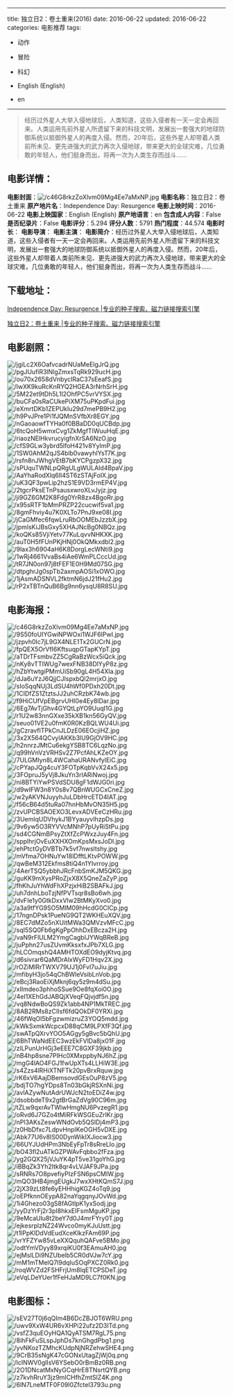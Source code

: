 
---
title: 独立日2：卷土重来(2016)
date: 2016-06-22
updated: 2016-06-22
categories: 电影推荐
tags:
- 动作
- 冒险
- 科幻

- English (English)
- en
---


> 经历过外星人大举入侵地球后，人类知道，这些入侵者有一天一定会再回来。人类运用先前外星人所遗留下来的科技文明，发展出一套强大的地球防御系统以抵御外星人的再度入侵。然而，20年后，这些外星人却带着人类前所未见、更先进强大的武力再次入侵地球，带来更大的全球灾难，几位勇敢的年轻人，他们挺身而出，将再一次为人类生存而战斗……

## **电影详情**：

**电影封面**：<img src="https://image.tmdb.org/t/p/w200/c46G8rkzZoXlvm09Mg4Ee7aMxNP.jpg" alt="/c46G8rkzZoXlvm09Mg4Ee7aMxNP.jpg" title="/c46G8rkzZoXlvm09Mg4Ee7aMxNP.jpg">
**电影名称**：独立日2：卷土重来
**原产地片名**：Independence Day: Resurgence
**电影上映时间**：2016-06-22
**电影上映国家**：English (English)
**原产地语言**：en
**包含成人内容**：False
**是否纪录片**：False
**电影评分**：5.294
**评分人数**：5791
**热门程度**：44.574
**电影时长**：
**电影导演**：
**电影主演**：
**电影简介**：经历过外星人大举入侵地球后，人类知道，这些入侵者有一天一定会再回来。人类运用先前外星人所遗留下来的科技文明，发展出一套强大的地球防御系统以抵御外星人的再度入侵。然而，20年后，这些外星人却带着人类前所未见、更先进强大的武力再次入侵地球，带来更大的全球灾难，几位勇敢的年轻人，他们挺身而出，将再一次为人类生存而战斗……

## **下载地址**：
[Independence Day: Resurgence |专业的种子搜索、磁力链接搜索引擎](https://movie.amd794.com:2083/?search=Independence%20Day%3A%20Resurgence&ordering=&mode=match_phrase&page_size=10&page=1)

[独立日2：卷土重来 |专业的种子搜索、磁力链接搜索引擎](https://movie.amd794.com:2083/?search=%E7%8B%AC%E7%AB%8B%E6%97%A52%EF%BC%9A%E5%8D%B7%E5%9C%9F%E9%87%8D%E6%9D%A5&ordering=&mode=match_phrase&page_size=10&page=1)
 

## **电影剧照**：
<img src="https://image.tmdb.org/t/p/original/jgiLc2X6OafvcadrNUaMeElgJrQ.jpg" alt="/jgiLc2X6OafvcadrNUaMeElgJrQ.jpg" title="/jgiLc2X6OafvcadrNUaMeElgJrQ.jpg"><img src="https://image.tmdb.org/t/p/original/pgJUufiR3lNlgZmxsTqRk929ucH.jpg" alt="/pgJUufiR3lNlgZmxsTqRk929ucH.jpg" title="/pgJUufiR3lNlgZmxsTqRk929ucH.jpg"><img src="https://image.tmdb.org/t/p/original/ou70x2658dVnbycIRaC37sEeafS.jpg" alt="/ou70x2658dVnbycIRaC37sEeafS.jpg" title="/ou70x2658dVnbycIRaC37sEeafS.jpg"><img src="https://image.tmdb.org/t/p/original/lwXK9kuRcKnRYQ2HGEA3rNrhSrH.jpg" alt="/lwXK9kuRcKnRYQ2HGEA3rNrhSrH.jpg" title="/lwXK9kuRcKnRYQ2HGEA3rNrhSrH.jpg"><img src="https://image.tmdb.org/t/p/original/5M22et9tDh5L1l2OhfPC5vrVYSX.jpg" alt="/5M22et9tDh5L1l2OhfPC5vrVYSX.jpg" title="/5M22et9tDh5L1l2OhfPC5vrVYSX.jpg"><img src="https://image.tmdb.org/t/p/original/buCFa0sRaCUkePiXM75uPKpdFui.jpg" alt="/buCFa0sRaCUkePiXM75uPKpdFui.jpg" title="/buCFa0sRaCUkePiXM75uPKpdFui.jpg"><img src="https://image.tmdb.org/t/p/original/eXmrtDKb1ZEPUkIu29d7mePB9H2.jpg" alt="/eXmrtDKb1ZEPUkIu29d7mePB9H2.jpg" title="/eXmrtDKb1ZEPUkIu29d7mePB9H2.jpg"><img src="https://image.tmdb.org/t/p/original/h9PvJPre1Pi1fJQMnSVfbXr8EGY.jpg" alt="/h9PvJPre1Pi1fJQMnSVfbXr8EGY.jpg" title="/h9PvJPre1Pi1fJQMnSVfbXr8EGY.jpg"><img src="https://image.tmdb.org/t/p/original/nGaoaowfTYHa0f0BBaDD0qUCBdp.jpg" alt="/nGaoaowfTYHa0f0BBaDD0qUCBdp.jpg" title="/nGaoaowfTYHa0f0BBaDD0qUCBdp.jpg"><img src="https://image.tmdb.org/t/p/original/6tcQoH5wmxCvg1ZkMgfTIWuuHqE.jpg" alt="/6tcQoH5wmxCvg1ZkMgfTIWuuHqE.jpg" title="/6tcQoH5wmxCvg1ZkMgfTIWuuHqE.jpg"><img src="https://image.tmdb.org/t/p/original/riaozNElHkvrucyigfnXrSA6NzO.jpg" alt="/riaozNElHkvrucyigfnXrSA6NzO.jpg" title="/riaozNElHkvrucyigfnXrSA6NzO.jpg"><img src="https://image.tmdb.org/t/p/original/cfS9GLw3ybrd5lfoH421v8YylmP.jpg" alt="/cfS9GLw3ybrd5lfoH421v8YylmP.jpg" title="/cfS9GLw3ybrd5lfoH421v8YylmP.jpg"><img src="https://image.tmdb.org/t/p/original/1SW0AhM2qJS4blb0vawyhIYsT7K.jpg" alt="/1SW0AhM2qJS4blb0vawyhIYsT7K.jpg" title="/1SW0AhM2qJS4blb0vawyhIYsT7K.jpg"><img src="https://image.tmdb.org/t/p/original/rsfn8nJWhgVEtB7bKYCPgzpX32.jpg" alt="/rsfn8nJWhgVEtB7bKYCPgzpX32.jpg" title="/rsfn8nJWhgVEtB7bKYCPgzpX32.jpg"><img src="https://image.tmdb.org/t/p/original/sPUquTWNLpQRgULgWULAId4BpaV.jpg" alt="/sPUquTWNLpQRgULgWULAId4BpaV.jpg" title="/sPUquTWNLpQRgULgWULAId4BpaV.jpg"><img src="https://image.tmdb.org/t/p/original/AaYhaRodXlq6Il4ST6zSTAjFoIX.jpg" alt="/AaYhaRodXlq6Il4ST6zSTAjFoIX.jpg" title="/AaYhaRodXlq6Il4ST6zSTAjFoIX.jpg"><img src="https://image.tmdb.org/t/p/original/uK3QF3pwLip2hzS1E9VD3rmEP4V.jpg" alt="/uK3QF3pwLip2hzS1E9VD3rmEP4V.jpg" title="/uK3QF3pwLip2hzS1E9VD3rmEP4V.jpg"><img src="https://image.tmdb.org/t/p/original/2tgcrPksETnPsausxwroXLvJyjz.jpg" alt="/2tgcrPksETnPsausxwroXLvJyjz.jpg" title="/2tgcrPksETnPsausxwroXLvJyjz.jpg"><img src="https://image.tmdb.org/t/p/original/ji9GZ6GM2K8Fdg0YrR8zx4BgoRr.jpg" alt="/ji9GZ6GM2K8Fdg0YrR8zx4BgoRr.jpg" title="/ji9GZ6GM2K8Fdg0YrR8zx4BgoRr.jpg"><img src="https://image.tmdb.org/t/p/original/x95sRTF1bMmPRZP22cucwif5va1.jpg" alt="/x95sRTF1bMmPRZP22cucwif5va1.jpg" title="/x95sRTF1bMmPRZP22cucwif5va1.jpg"><img src="https://image.tmdb.org/t/p/original/8gmFhviy4u7K0XLTo7PnJ9xe08I.jpg" alt="/8gmFhviy4u7K0XLTo7PnJ9xe08I.jpg" title="/8gmFhviy4u7K0XLTo7PnJ9xe08I.jpg"><img src="https://image.tmdb.org/t/p/original/jCaGMfec6fqwLruRbOOMEbJzzbX.jpg" alt="/jCaGMfec6fqwLruRbOOMEbJzzbX.jpg" title="/jCaGMfec6fqwLruRbOOMEbJzzbX.jpg"><img src="https://image.tmdb.org/t/p/original/jpmlsKiJBsGxy5XHAJNcBg0NBQz.jpg" alt="/jpmlsKiJBsGxy5XHAJNcBg0NBQz.jpg" title="/jpmlsKiJBsGxy5XHAJNcBg0NBQz.jpg"><img src="https://image.tmdb.org/t/p/original/koQKs85VjiYetv77KuLqvvNHKXK.jpg" alt="/koQKs85VjiYetv77KuLqvvNHKXK.jpg" title="/koQKs85VjiYetv77KuLqvvNHKXK.jpg"><img src="https://image.tmdb.org/t/p/original/auT0H5fFUnPKjHNj0OkQMkxdbl2.jpg" alt="/auT0H5fFUnPKjHNj0OkQMkxdbl2.jpg" title="/auT0H5fFUnPKjHNj0OkQMkxdbl2.jpg"><img src="https://image.tmdb.org/t/p/original/9lax3h6904aH6K8DorgLecWNti9.jpg" alt="/9lax3h6904aH6K8DorgLecWNti9.jpg" title="/9lax3h6904aH6K8DorgLecWNti9.jpg"><img src="https://image.tmdb.org/t/p/original/1wRj4661VvaBs4iAe6WmPLCccUd.jpg" alt="/1wRj4661VvaBs4iAe6WmPLCccUd.jpg" title="/1wRj4661VvaBs4iAe6WmPLCccUd.jpg"><img src="https://image.tmdb.org/t/p/original/tR7JN0on97j8tFEF1E0H9Md07SG.jpg" alt="/tR7JN0on97j8tFEF1E0H9Md07SG.jpg" title="/tR7JN0on97j8tFEF1E0H9Md07SG.jpg"><img src="https://image.tmdb.org/t/p/original/dtpghrJg0spTb2axmpAOSi1xOWO.jpg" alt="/dtpghrJg0spTb2axmpAOSi1xOWO.jpg" title="/dtpghrJg0spTb2axmpAOSi1xOWO.jpg"><img src="https://image.tmdb.org/t/p/original/1jAsmADSNVL2fktmN6jdJ21fHu2.jpg" alt="/1jAsmADSNVL2fktmN6jdJ21fHu2.jpg" title="/1jAsmADSNVL2fktmN6jdJ21fHu2.jpg"><img src="https://image.tmdb.org/t/p/original/rP2xTBTnQuB6Bg9nn6ysqU8R8SU.jpg" alt="/rP2xTBTnQuB6Bg9nn6ysqU8R8SU.jpg" title="/rP2xTBTnQuB6Bg9nn6ysqU8R8SU.jpg">

## **电影海报**：
<img src="https://image.tmdb.org/t/p/original/c46G8rkzZoXlvm09Mg4Ee7aMxNP.jpg" alt="/c46G8rkzZoXlvm09Mg4Ee7aMxNP.jpg" title="/c46G8rkzZoXlvm09Mg4Ee7aMxNP.jpg"><img src="https://image.tmdb.org/t/p/original/9S50foUIYGwiNPWOxi1WJF6IPwI.jpg" alt="/9S50foUIYGwiNPWOxi1WJF6IPwI.jpg" title="/9S50foUIYGwiNPWOxi1WJF6IPwI.jpg"><img src="https://image.tmdb.org/t/p/original/jzpvh0Ic7jL9GX4NLE1Tx2GUCrN.jpg" alt="/jzpvh0Ic7jL9GX4NLE1Tx2GUCrN.jpg" title="/jzpvh0Ic7jL9GX4NLE1Tx2GUCrN.jpg"><img src="https://image.tmdb.org/t/p/original/fpQEX5OrVfI6KftsuqpGTapKYpT.jpg" alt="/fpQEX5OrVfI6KftsuqpGTapKYpT.jpg" title="/fpQEX5OrVfI6KftsuqpGTapKYpT.jpg"><img src="https://image.tmdb.org/t/p/original/aTDrTFsmbvZZ5CgRaBzWcx5iQck.jpg" alt="/aTDrTFsmbvZZ5CgRaBzWcx5iQck.jpg" title="/aTDrTFsmbvZZ5CgRaBzWcx5iQck.jpg"><img src="https://image.tmdb.org/t/p/original/nKy8vTTIWUg7wexFNB38DlYyP8z.jpg" alt="/nKy8vTTIWUg7wexFNB38DlYyP8z.jpg" title="/nKy8vTTIWUg7wexFNB38DlYyP8z.jpg"><img src="https://image.tmdb.org/t/p/original/hZbYtwtgiPMmUiSb90gL4H54XIa.jpg" alt="/hZbYtwtgiPMmUiSb90gL4H54XIa.jpg" title="/hZbYtwtgiPMmUiSb90gL4H54XIa.jpg"><img src="https://image.tmdb.org/t/p/original/dJa6uYzJ6QjjCJIspxbQl2mrjxO.jpg" alt="/dJa6uYzJ6QjjCJIspxbQl2mrjxO.jpg" title="/dJa6uYzJ6QjjCJIspxbQl2mrjxO.jpg"><img src="https://image.tmdb.org/t/p/original/sIoSqqNUj3LdSU4hWf0PDxh20Dt.jpg" alt="/sIoSqqNUj3LdSU4hWf0PDxh20Dt.jpg" title="/sIoSqqNUj3LdSU4hWf0PDxh20Dt.jpg"><img src="https://image.tmdb.org/t/p/original/1CIDfZS1ZtztsJJ2uhCRzbK74wb.jpg" alt="/1CIDfZS1ZtztsJJ2uhCRzbK74wb.jpg" title="/1CIDfZS1ZtztsJJ2uhCRzbK74wb.jpg"><img src="https://image.tmdb.org/t/p/original/f9HiCUfVpEBgrvUHI0e4Ey8lDar.jpg" alt="/f9HiCUfVpEBgrvUHI0e4Ey8lDar.jpg" title="/f9HiCUfVpEBgrvUHI0e4Ey8lDar.jpg"><img src="https://image.tmdb.org/t/p/original/6Eg7AvTjGhv4GYQtLpYO9UuqI1G.jpg" alt="/6Eg7AvTjGhv4GYQtLpYO9UuqI1G.jpg" title="/6Eg7AvTjGhv4GYQtLpYO9UuqI1G.jpg"><img src="https://image.tmdb.org/t/p/original/r1U2w83nnGXxe35kXB1kn56GyQV.jpg" alt="/r1U2w83nnGXxe35kXB1kn56GyQV.jpg" title="/r1U2w83nnGXxe35kXB1kn56GyQV.jpg"><img src="https://image.tmdb.org/t/p/original/seuo01VE2u0fmK0R0KzBQLWU4Ui.jpg" alt="/seuo01VE2u0fmK0R0KzBQLWU4Ui.jpg" title="/seuo01VE2u0fmK0R0KzBQLWU4Ui.jpg"><img src="https://image.tmdb.org/t/p/original/gCzravflTPkCnJLDzE06EOcjiHZ.jpg" alt="/gCzravflTPkCnJLDzE06EOcjiHZ.jpg" title="/gCzravflTPkCnJLDzE06EOcjiHZ.jpg"><img src="https://image.tmdb.org/t/p/original/3x2X564QCvylAKKb3lU9GjOV9HC.jpg" alt="/3x2X564QCvylAKKb3lU9GjOV9HC.jpg" title="/3x2X564QCvylAKKb3lU9GjOV9HC.jpg"><img src="https://image.tmdb.org/t/p/original/h2nnrzJMtCu6ekgYSB8TC6LqzNo.jpg" alt="/h2nnrzJMtCu6ekgYSB8TC6LqzNo.jpg" title="/h2nnrzJMtCu6ekgYSB8TC6LqzNo.jpg"><img src="https://image.tmdb.org/t/p/original/q99hVnVzVRHSv2Z7PcfAhLKZeOY.jpg" alt="/q99hVnVzVRHSv2Z7PcfAhLKZeOY.jpg" title="/q99hVnVzVRHSv2Z7PcfAhLKZeOY.jpg"><img src="https://image.tmdb.org/t/p/original/7ULGMIyn8L4WCahaURANvfylEiC.jpg" alt="/7ULGMIyn8L4WCahaURANvfylEiC.jpg" title="/7ULGMIyn8L4WCahaURANvfylEiC.jpg"><img src="https://image.tmdb.org/t/p/original/cPYapJQg4cuY3FOTpKqbVvX24x5.jpg" alt="/cPYapJQg4cuY3FOTpKqbVvX24x5.jpg" title="/cPYapJQg4cuY3FOTpKqbVvX24x5.jpg"><img src="https://image.tmdb.org/t/p/original/3FOpruJ5yVj8JkuYn3rIARiNwoj.jpg" alt="/3FOpruJ5yVj8JkuYn3rIARiNwoj.jpg" title="/3FOpruJ5yVj8JkuYn3rIARiNwoj.jpg"><img src="https://image.tmdb.org/t/p/original/ni8BTYiYwPSVdSDU8gF1dWJG0ri.jpg" alt="/ni8BTYiYwPSVdSDU8gF1dWJG0ri.jpg" title="/ni8BTYiYwPSVdSDU8gF1dWJG0ri.jpg"><img src="https://image.tmdb.org/t/p/original/d9wIFW3n8Y0s8v7QBnWUGCxCneZ.jpg" alt="/d9wIFW3n8Y0s8v7QBnWUGCxCneZ.jpg" title="/d9wIFW3n8Y0s8v7QBnWUGCxCneZ.jpg"><img src="https://image.tmdb.org/t/p/original/w2yAKVNJuyyhJuLDbHrcETD4IAT.jpg" alt="/w2yAKVNJuyyhJuLDbHrcETD4IAT.jpg" title="/w2yAKVNJuyyhJuLDbHrcETD4IAT.jpg"><img src="https://image.tmdb.org/t/p/original/f56cB64d5tuRa07hnHbMvON35H5.jpg" alt="/f56cB64d5tuRa07hnHbMvON35H5.jpg" title="/f56cB64d5tuRa07hnHbMvON35H5.jpg"><img src="https://image.tmdb.org/t/p/original/zvUPCBSAOEXO3LevxADVEeCzHRu.jpg" alt="/zvUPCBSAOEXO3LevxADVEeCzHRu.jpg" title="/zvUPCBSAOEXO3LevxADVEeCzHRu.jpg"><img src="https://image.tmdb.org/t/p/original/3UemlqUDVhykJ1BYyauyvIhzpDs.jpg" alt="/3UemlqUDVhykJ1BYyauyvIhzpDs.jpg" title="/3UemlqUDVhykJ1BYyauyvIhzpDs.jpg"><img src="https://image.tmdb.org/t/p/original/9v6yw5O3RYVVcMNhP7pUyRiStPu.jpg" alt="/9v6yw5O3RYVVcMNhP7pUyRiStPu.jpg" title="/9v6yw5O3RYVVcMNhP7pUyRiStPu.jpg"><img src="https://image.tmdb.org/t/p/original/sd4CGNmBPsyZtXfZcPWxzJuy4Fn.jpg" alt="/sd4CGNmBPsyZtXfZcPWxzJuy4Fn.jpg" title="/sd4CGNmBPsyZtXfZcPWxzJuy4Fn.jpg"><img src="https://image.tmdb.org/t/p/original/spplhrjOvEuXXHXOmKpsMxsJoDl.jpg" alt="/spplhrjOvEuXXHXOmKpsMxsJoDl.jpg" title="/spplhrjOvEuXXHXOmKpsMxsJoDl.jpg"><img src="https://image.tmdb.org/t/p/original/ehPtctGyDVBTb7k5vf7nwsltshy.jpg" alt="/ehPtctGyDVBTb7k5vf7nwsltshy.jpg" title="/ehPtctGyDVBTb7k5vf7nwsltshy.jpg"><img src="https://image.tmdb.org/t/p/original/mVfma7OHNuYw18lDfftLKtvPOWW.jpg" alt="/mVfma7OHNuYw18lDfftLKtvPOWW.jpg" title="/mVfma7OHNuYw18lDfftLKtvPOWW.jpg"><img src="https://image.tmdb.org/t/p/original/qwBeM312Ekfms8tiQ4n1YIvrroy.jpg" alt="/qwBeM312Ekfms8tiQ4n1YIvrroy.jpg" title="/qwBeM312Ekfms8tiQ4n1YIvrroy.jpg"><img src="https://image.tmdb.org/t/p/original/4AerTSQ5ybbhJRcFnbSmKJM5QKG.jpg" alt="/4AerTSQ5ybbhJRcFnbSmKJM5QKG.jpg" title="/4AerTSQ5ybbhJRcFnbSmKJM5QKG.jpg"><img src="https://image.tmdb.org/t/p/original/guKK9mXysPRoZjxX8X5QneZaZyP.jpg" alt="/guKK9mXysPRoZjxX8X5QneZaZyP.jpg" title="/guKK9mXysPRoZjxX8X5QneZaZyP.jpg"><img src="https://image.tmdb.org/t/p/original/fhKhJuYhWdFhXPzjxHiB2SBAFkJ.jpg" alt="/fhKhJuYhWdFhXPzjxHiB2SBAFkJ.jpg" title="/fhKhJuYhWdFhXPzjxHiB2SBAFkJ.jpg"><img src="https://image.tmdb.org/t/p/original/uh7dnhLboTzjNfPVTsqr8sBo6wh.jpg" alt="/uh7dnhLboTzjNfPVTsqr8sBo6wh.jpg" title="/uh7dnhLboTzjNfPVTsqr8sBo6wh.jpg"><img src="https://image.tmdb.org/t/p/original/dvFIe1y0GtkDxxVlw2BtMKyXvo0.jpg" alt="/dvFIe1y0GtkDxxVlw2BtMKyXvo0.jpg" title="/dvFIe1y0GtkDxxVlw2BtMKyXvo0.jpg"><img src="https://image.tmdb.org/t/p/original/a3a9tfYG9SO5MlM09hHcdG0CICp.jpg" alt="/a3a9tfYG9SO5MlM09hHcdG0CICp.jpg" title="/a3a9tfYG9SO5MlM09hHcdG0CICp.jpg"><img src="https://image.tmdb.org/t/p/original/17ngnDPsk1PueNG9QT2WKHEuXQV.jpg" alt="/17ngnDPsk1PueNG9QT2WKHEuXQV.jpg" title="/17ngnDPsk1PueNG9QT2WKHEuXQV.jpg"><img src="https://image.tmdb.org/t/p/original/8EC7dMZo5nXUitMWa3QMVzvMFcC.jpg" alt="/8EC7dMZo5nXUitMWa3QMVzvMFcC.jpg" title="/8EC7dMZo5nXUitMWa3QMVzvMFcC.jpg"><img src="https://image.tmdb.org/t/p/original/sqI5SQ0Fb6gKgPpOhhDxEBcza2H.jpg" alt="/sqI5SQ0Fb6gKgPpOhhDxEBcza2H.jpg" title="/sqI5SQ0Fb6gKgPpOhhDxEBcza2H.jpg"><img src="https://image.tmdb.org/t/p/original/vaN9rFlULM2YmgCagbIJYWqBReB.jpg" alt="/vaN9rFlULM2YmgCagbIJYWqBReB.jpg" title="/vaN9rFlULM2YmgCagbIJYWqBReB.jpg"><img src="https://image.tmdb.org/t/p/original/juPphn27usZUvmKksxfxJPb7XLG.jpg" alt="/juPphn27usZUvmKksxfxJPb7XLG.jpg" title="/juPphn27usZUvmKksxfxJPb7XLG.jpg"><img src="https://image.tmdb.org/t/p/original/hLCOmqshQ4AMHTOXdEO9dyjKtvq.jpg" alt="/hLCOmqshQ4AMHTOXdEO9dyjKtvq.jpg" title="/hLCOmqshQ4AMHTOXdEO9dyjKtvq.jpg"><img src="https://image.tmdb.org/t/p/original/d6sivrar6QaMDrAlxWyFD1Hqv2X.jpg" alt="/d6sivrar6QaMDrAlxWyFD1Hqv2X.jpg" title="/d6sivrar6QaMDrAlxWyFD1Hqv2X.jpg"><img src="https://image.tmdb.org/t/p/original/rOZiMIRrTWXV79UJ1j0Fvl7uJiu.jpg" alt="/rOZiMIRrTWXV79UJ1j0Fvl7uJiu.jpg" title="/rOZiMIRrTWXV79UJ1j0Fvl7uJiu.jpg"><img src="https://image.tmdb.org/t/p/original/mfibyH3jo54qChBWleVsibLnVob.jpg" alt="/mfibyH3jo54qChBWleVsibLnVob.jpg" title="/mfibyH3jo54qChBWleVsibLnVob.jpg"><img src="https://image.tmdb.org/t/p/original/eBcj3RaoEiXjMknj6qy5z9m4dSu.jpg" alt="/eBcj3RaoEiXjMknj6qy5z9m4dSu.jpg" title="/eBcj3RaoEiXjMknj6qy5z9m4dSu.jpg"><img src="https://image.tmdb.org/t/p/original/xIImdeo3phhoSSue9Oe8fqXoi0O.jpg" alt="/xIImdeo3phhoSSue9Oe8fqXoi0O.jpg" title="/xIImdeo3phhoSSue9Oe8fqXoi0O.jpg"><img src="https://image.tmdb.org/t/p/original/4eI1XEhGdJABQjXVeqFQjvjdf5n.jpg" alt="/4eI1XEhGdJABQjXVeqFQjvjdf5n.jpg" title="/4eI1XEhGdJABQjXVeqFQjvjdf5n.jpg"><img src="https://image.tmdb.org/t/p/original/vq8NdwBoQS9Zk1abb4NP1MkTREC.jpg" alt="/vq8NdwBoQS9Zk1abb4NP1MkTREC.jpg" title="/vq8NdwBoQS9Zk1abb4NP1MkTREC.jpg"><img src="https://image.tmdb.org/t/p/original/8AB2RMs8zCIIsf6fdQOkDF0YRXi.jpg" alt="/8AB2RMs8zCIIsf6fdQOkDF0YRXi.jpg" title="/8AB2RMs8zCIIsf6fdQOkDF0YRXi.jpg"><img src="https://image.tmdb.org/t/p/original/46fWqOl5bFgzwmizruZ3YOQ5mdd.jpg" alt="/46fWqOl5bFgzwmizruZ3YOQ5mdd.jpg" title="/46fWqOl5bFgzwmizruZ3YOQ5mdd.jpg"><img src="https://image.tmdb.org/t/p/original/kWkSxmkWcpcxD88qCM9LPXfF3Qf.jpg" alt="/kWkSxmkWcpcxD88qCM9LPXfF3Qf.jpg" title="/kWkSxmkWcpcxD88qCM9LPXfF3Qf.jpg"><img src="https://image.tmdb.org/t/p/original/swATpQXrvYOO5AGgy5gBvc5bQhU.jpg" alt="/swATpQXrvYOO5AGgy5gBvc5bQhU.jpg" title="/swATpQXrvYOO5AGgy5gBvc5bQhU.jpg"><img src="https://image.tmdb.org/t/p/original/6BhTWaNdEEC3wzEkFVlDa8jx01F.jpg" alt="/6BhTWaNdEEC3wzEkFVlDa8jx01F.jpg" title="/6BhTWaNdEEC3wzEkFVlDa8jx01F.jpg"><img src="https://image.tmdb.org/t/p/original/zlLPunUrHGj3eEEE7C8GXF39jkb.jpg" alt="/zlLPunUrHGj3eEEE7C8GXF39jkb.jpg" title="/zlLPunUrHGj3eEEE7C8GXF39jkb.jpg"><img src="https://image.tmdb.org/t/p/original/nB4hp8sne7PIHc0XMxppbyNJ6hZ.jpg" alt="/nB4hp8sne7PIHc0XMxppbyNJ6hZ.jpg" title="/nB4hp8sne7PIHc0XMxppbyNJ6hZ.jpg"><img src="https://image.tmdb.org/t/p/original/mgG4lAO4FGJ1fwUpXTs4LLHiW3E.jpg" alt="/mgG4lAO4FGJ1fwUpXTs4LLHiW3E.jpg" title="/mgG4lAO4FGJ1fwUpXTs4LLHiW3E.jpg"><img src="https://image.tmdb.org/t/p/original/s4Zzs4lRHiXTNFTk20pvBrxRquw.jpg" alt="/s4Zzs4lRHiXTNFTk20pvBrxRquw.jpg" title="/s4Zzs4lRHiXTNFTk20pvBrxRquw.jpg"><img src="https://image.tmdb.org/t/p/original/rK6xV6AajDBemsovdGEsOuP8zV5.jpg" alt="/rK6xV6AajDBemsovdGEsOuP8zV5.jpg" title="/rK6xV6AajDBemsovdGEsOuP8zV5.jpg"><img src="https://image.tmdb.org/t/p/original/bdjTO7hgYDps8Tn03bGkjRSXnNi.jpg" alt="/bdjTO7hgYDps8Tn03bGkjRSXnNi.jpg" title="/bdjTO7hgYDps8Tn03bGkjRSXnNi.jpg"><img src="https://image.tmdb.org/t/p/original/avlAZywNutAdrUWJcN2toEDiZ4w.jpg" alt="/avlAZywNutAdrUWJcN2toEDiZ4w.jpg" title="/avlAZywNutAdrUWJcN2toEDiZ4w.jpg"><img src="https://image.tmdb.org/t/p/original/dsobbdeT9x2gtBrGaZdVg90C96m.jpg" alt="/dsobbdeT9x2gtBrGaZdVg90C96m.jpg" title="/dsobbdeT9x2gtBrGaZdVg90C96m.jpg"><img src="https://image.tmdb.org/t/p/original/tZLw9qxrAvTWlwHmgNU6PvzegR1.jpg" alt="/tZLw9qxrAvTWlwHmgNU6PvzegR1.jpg" title="/tZLw9qxrAvTWlwHmgNU6PvzegR1.jpg"><img src="https://image.tmdb.org/t/p/original/oRvd6J7GZo4tMiRFkWSGEuZrlKr.jpg" alt="/oRvd6J7GZo4tMiRFkWSGEuZrlKr.jpg" title="/oRvd6J7GZo4tMiRFkWSGEuZrlKr.jpg"><img src="https://image.tmdb.org/t/p/original/nPl3AKsZeswWNdOvb5QSlDj4mP3.jpg" alt="/nPl3AKsZeswWNdOvb5QSlDj4mP3.jpg" title="/nPl3AKsZeswWNdOvb5QSlDj4mP3.jpg"><img src="https://image.tmdb.org/t/p/original/z0HbDfxc7LdpvHnpIKeOGH5vDXE.jpg" alt="/z0HbDfxc7LdpvHnpIKeOGH5vDXE.jpg" title="/z0HbDfxc7LdpvHnpIKeOGH5vDXE.jpg"><img src="https://image.tmdb.org/t/p/original/Abk77U6v8IS00DynWikIXJiocw3.jpg" alt="/Abk77U6v8IS00DynWikIXJiocw3.jpg" title="/Abk77U6v8IS00DynWikIXJiocw3.jpg"><img src="https://image.tmdb.org/t/p/original/66UYJUdHPm3NbEyFpTr8sRreLIo.jpg" alt="/66UYJUdHPm3NbEyFpTr8sRreLIo.jpg" title="/66UYJUdHPm3NbEyFpTr8sRreLIo.jpg"><img src="https://image.tmdb.org/t/p/original/bO43fl2uATkGZPWAvFqbbo2fFza.jpg" alt="/bO43fl2uATkGZPWAvFqbbo2fFza.jpg" title="/bO43fl2uATkGZPWAvFqbbo2fFza.jpg"><img src="https://image.tmdb.org/t/p/original/yg2GQX25jVJuYK4pT5ve31goYhG.jpg" alt="/yg2GQX25jVJuYK4pT5ve31goYhG.jpg" title="/yg2GQX25jVJuYK4pT5ve31goYhG.jpg"><img src="https://image.tmdb.org/t/p/original/iBBqZk3Yh2ltk8qr4vLVJAF9JPa.jpg" alt="/iBBqZk3Yh2ltk8qr4vLVJAF9JPa.jpg" title="/iBBqZk3Yh2ltk8qr4vLVJAF9JPa.jpg"><img src="https://image.tmdb.org/t/p/original/sRNRs7O8pvefiyPIzFSN6psCMIW.jpg" alt="/sRNRs7O8pvefiyPIzFSN6psCMIW.jpg" title="/sRNRs7O8pvefiyPIzFSN6psCMIW.jpg"><img src="https://image.tmdb.org/t/p/original/mQO3HB4jmgEUgkJ7wxXHtKQmS7J.jpg" alt="/mQO3HB4jmgEUgkJ7wxXHtKQmS7J.jpg" title="/mQO3HB4jmgEUgkJ7wxXHtKQmS7J.jpg"><img src="https://image.tmdb.org/t/p/original/2jX39zLt8fe6yEHHhigKGZ4oTq9.jpg" alt="/2jX39zLt8fe6yEHHhigKGZ4oTq9.jpg" title="/2jX39zLt8fe6yEHHhigKGZ4oTq9.jpg"><img src="https://image.tmdb.org/t/p/original/oEPfknnOEypA82naYqgqnyJOvWd.jpg" alt="/oEPfknnOEypA82naYqgqnyJOvWd.jpg" title="/oEPfknnOEypA82naYqgqnyJOvWd.jpg"><img src="https://image.tmdb.org/t/p/original/1i4Ghezo03gS8fAGtlpK1yxSodj.jpg" alt="/1i4Ghezo03gS8fAGtlpK1yxSodj.jpg" title="/1i4Ghezo03gS8fAGtlpK1yxSodj.jpg"><img src="https://image.tmdb.org/t/p/original/yyDzYrFj2r3pI8hkxEIFsmMguKP.jpg" alt="/yyDzYrFj2r3pI8hkxEIFsmMguKP.jpg" title="/yyDzYrFj2r3pI8hkxEIFsmMguKP.jpg"><img src="https://image.tmdb.org/t/p/original/9eMcaUlu8t2beY7d0J4mrFYry0T.jpg" alt="/9eMcaUlu8t2beY7d0J4mrFYry0T.jpg" title="/9eMcaUlu8t2beY7d0J4mrFYry0T.jpg"><img src="https://image.tmdb.org/t/p/original/ejkesrplzNZ24Wvco0myKJuUstt.jpg" alt="/ejkesrplzNZ24Wvco0myKJuUstt.jpg" title="/ejkesrplzNZ24Wvco0myKJuUstt.jpg"><img src="https://image.tmdb.org/t/p/original/t1lPpKlDdVdEudXceKlkzFAm69P.jpg" alt="/t1lPpKlDdVdEudXceKlkzFAm69P.jpg" title="/t1lPpKlDdVdEudXceKlkzFAm69P.jpg"><img src="https://image.tmdb.org/t/p/original/vrYFZYw85vLeXXQquhQAFve5BMo.jpg" alt="/vrYFZYw85vLeXXQquhQAFve5BMo.jpg" title="/vrYFZYw85vLeXXQquhQAFve5BMo.jpg"><img src="https://image.tmdb.org/t/p/original/odtYmVDyy89xrqiKU0f3EAmuAH0.jpg" alt="/odtYmVDyy89xrqiKU0f3EAmuAH0.jpg" title="/odtYmVDyy89xrqiKU0f3EAmuAH0.jpg"><img src="https://image.tmdb.org/t/p/original/ejMslLDi9NZUbelb5CR0dVJw7cY.jpg" alt="/ejMslLDi9NZUbelb5CR0dVJw7cY.jpg" title="/ejMslLDi9NZUbelb5CR0dVJw7cY.jpg"><img src="https://image.tmdb.org/t/p/original/mM1mTMelQ7l9dqIuSOqPXCZ0Rk0.jpg" alt="/mM1mTMelQ7l9dqIuSOqPXCZ0Rk0.jpg" title="/mM1mTMelQ7l9dqIuSOqPXCZ0Rk0.jpg"><img src="https://image.tmdb.org/t/p/original/roqWVZd2FSHFrjUm8lqETCPSDeT.jpg" alt="/roqWVZd2FSHFrjUm8lqETCPSDeT.jpg" title="/roqWVZd2FSHFrjUm8lqETCPSDeT.jpg"><img src="https://image.tmdb.org/t/p/original/eVqLDeYUer1fFeHJaMD9LC7f0KN.jpg" alt="/eVqLDeYUer1fFeHJaMD9LC7f0KN.jpg" title="/eVqLDeYUer1fFeHJaMD9LC7f0KN.jpg">

## **电影图标**：
<img src="https://image.tmdb.org/t/p/original/sEV27T0j6qQIm4B6DcZBJOT6WRU.png" alt="/sEV27T0j6qQIm4B6DcZBJOT6WRU.png" title="/sEV27T0j6qQIm4B6DcZBJOT6WRU.png"><img src="https://image.tmdb.org/t/p/original/uwv9XxW4UR6vXHPi22ufz2D3ITd.png" alt="/uwv9XxW4UR6vXHPi22ufz2D3ITd.png" title="/uwv9XxW4UR6vXHPi22ufz2D3ITd.png"><img src="https://image.tmdb.org/t/p/original/vsfZ3quEOyHQA1QyATSM7RgL75.png" alt="/vsfZ3quEOyHQA1QyATSM7RgL75.png" title="/vsfZ3quEOyHQA1QyATSM7RgL75.png"><img src="https://image.tmdb.org/t/p/original/8ihFkFuSLspJphDs7knGhgdPbg1.png" alt="/8ihFkFuSLspJphDs7knGhgdPbg1.png" title="/8ihFkFuSLspJphDs7knGhgdPbg1.png"><img src="https://image.tmdb.org/t/p/original/yvNKozTZMhcKUdpNjNRZehwSHE4.png" alt="/yvNKozTZMhcKUdpNjNRZehwSHE4.png" title="/yvNKozTZMhcKUdpNjNRZehwSHE4.png"><img src="https://image.tmdb.org/t/p/original/9CrB35sNgK47cGONxUtagZjWj0q.png" alt="/9CrB35sNgK47cGONxUtagZjWj0q.png" title="/9CrB35sNgK47cGONxUtagZjWj0q.png"><img src="https://image.tmdb.org/t/p/original/lcINWV0glIsV6YSebO0rBmBz0RB.png" alt="/lcINWV0glIsV6YSebO0rBmBz0RB.png" title="/lcINWV0glIsV6YSebO0rBmBz0RB.png"><img src="https://image.tmdb.org/t/p/original/2O1DNcatMxNyGCqHrE8TNsrtQYB.png" alt="/2O1DNcatMxNyGCqHrE8TNsrtQYB.png" title="/2O1DNcatMxNyGCqHrE8TNsrtQYB.png"><img src="https://image.tmdb.org/t/p/original/z7kvhRruY3jz9mICHfhZmtSlZ4K.png" alt="/z7kvhRruY3jz9mICHfhZmtSlZ4K.png" title="/z7kvhRruY3jz9mICHfhZmtSlZ4K.png"><img src="https://image.tmdb.org/t/p/original/6lN7LneMTF0F09l0Zfctel3793u.png" alt="/6lN7LneMTF0F09l0Zfctel3793u.png" title="/6lN7LneMTF0F09l0Zfctel3793u.png">

